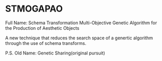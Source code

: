 STMOGAPAO
==============
Full Name:
Schema Transformation Multi-Objective Genetic Algorithm for the Production of Aesthetic Objects

A new technique that reduces the search space of a genertic algorithm through the use of schema transforms.


P.S.
  Old Name: Genetic Sharing(original pursuit)
